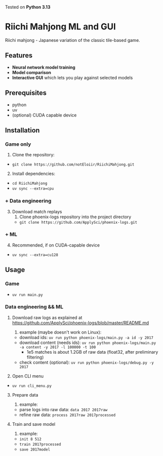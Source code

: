 Tested on **Python 3.13**

# Riichi Mahjong ML and GUI

Riichi mahjong - Japanese variation of the classic tile-based game.

## Features

- **Neural network model training**
- **Model comparison**
- **Interactive GUI** which lets you play against selected models

## Prerequisites
- python  
- uv
- (optional) CUDA capable device

## Installation

### Game only

1. Clone the repository:  
- `git clone https://github.com/notEloiir/RiichiMahjong.git`
   
2. Install dependencies:
- `cd RiichiMahjong`
- `uv sync --extra=cpu`

### + Data engineering

3. Download match replays
   1. Clone phoenix-logs repository into the project directory  
   - `git clone https://github.com/ApplySci/phoenix-logs.git`

### + ML  

4. Recommended, if on CUDA-capable device
  - `uv sync --extra=cu128`

## Usage

### Game

- `uv run main.py`

### Data engineering && ML  

1. Download raw logs as explained at https://github.com/ApplySci/phoenix-logs/blob/master/README.md
    1. example (maybe doesn't work on Linux):
    - download ids: `uv run python phoenix-logs/main.py -a id -y 2017`
    - download content (needs ids): `uv run python phoenix-logs/main.py -a content -y 2017 -l 100000 -t 100`
      - 1e5 matches is about 1.2GB of raw data (float32, after preliminary filtering)
    - check content (optional): `uv run python phoenix-logs/debug.py -y 2017`

2. Open CLI menu
  - `uv run cli_menu.py`

3. Prepare data
    1. example:
    - parse logs into raw data: `data 2017 2017raw`
    - refine raw data: `process 2017raw 2017processed`  

4. Train and save model
    1. example:
    - `init 8 512`
    - `train 2017processed`
    - `save 2017model`

